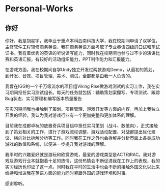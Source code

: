 # Personal-Works
## 你好
你好，我是胡星宇，我毕业于重点本科西南科技大学，我在校期间申请了双学位，主修软件工程辅修商务英语，我在商务英语方面考取了专业英语四级的口试和笔试证书。我有着优秀的英语的听说读写能力，同时我在校期间也参与过不少的演讲比赛和英语汇报，有较好的活动组织能力，PPT制作能力和汇报能力。<br>

在游戏方面，我在校期间自学Unity独立开发过两款游戏Demo，从最初的策划，到开发、音效、项目管理、美术、测试，全部都是由我一人负责的。<br>

我曾在IGG的一个千万级流水的项目组Viking Rise做游戏测试的实习工作，我在实习期间担任实习测试组长。每天的任务就包括：辅助策划案攥写、专项测试、跟踪Bug状态、实习管理和编写版本质量报告<br>

在实习期间我也接触到了策划、项目管理、游戏开发等方面的内容，再加上我独立开发的经验，我认为我对游戏行业有一个更加完整和更加体系的理解。<br>

目前我在成都卓杭的放置奇兵项目组中担任实习策划（战斗、数值向），正式接触到了策划相关的工作，进行了游戏流程调整、游戏活动配置、对战都提出优化建议、横向对比拆解分析等工作。同时我在工作之外也会拆解并分析市面上各类成功游戏的数值和系统，以便进一步提升我对游戏的理解。<br>

我平时的兴趣爱好就是游玩和欣赏游戏，最爱的游戏类型是ACT和RAC。我对游戏及游戏行业本就抱着十足的热情，这份热情会不断促进我在工作上的表现，我的实习经历也印证了这一点。同时我在平时的生活中也会不断的接触外国文化以此来维持和增进我在英语方面的能力同时紧跟外国的游戏环境和时事。<br>

感谢聆听。
